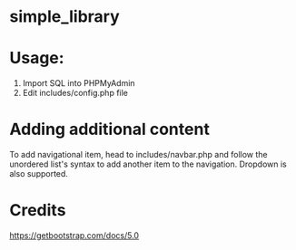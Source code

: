 # simple_library

# Usage:

1. Import SQL into PHPMyAdmin
2. Edit includes/config.php file

# Adding additional content
To add navigational item, head to includes/navbar.php and follow the unordered list's syntax to add another item to the navigation. Dropdown is also supported.

# Credits
https://getbootstrap.com/docs/5.0
